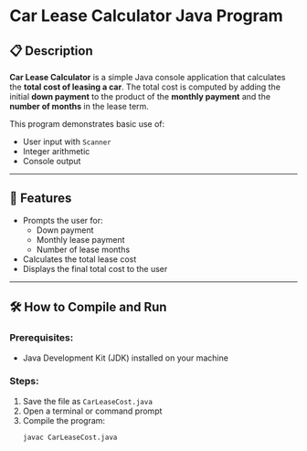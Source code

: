 # Car Lease Calculator Java Program

## 📋 Description

**Car Lease Calculator** is a simple Java console application that calculates the **total cost of leasing a car**. The total cost is computed by adding the initial **down payment** to the product of the **monthly payment** and the **number of months** in the lease term.

This program demonstrates basic use of:
- User input with `Scanner`
- Integer arithmetic
- Console output

---

## 📌 Features

- Prompts the user for:
    - Down payment
    - Monthly lease payment
    - Number of lease months
- Calculates the total lease cost
- Displays the final total cost to the user

---

## 🛠️ How to Compile and Run

### Prerequisites:
- Java Development Kit (JDK) installed on your machine

### Steps:

1. Save the file as `CarLeaseCost.java`
2. Open a terminal or command prompt
3. Compile the program:
   ```bash
   javac CarLeaseCost.java
